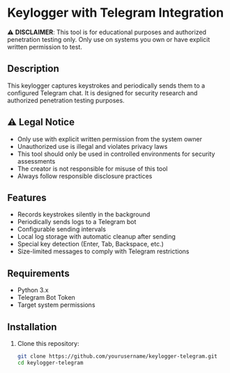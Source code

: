 # Keylogger with Telegram Integration

⚠️ **DISCLAIMER**: This tool is for educational purposes and authorized penetration testing only. 
Only use on systems you own or have explicit written permission to test.

## Description
This keylogger captures keystrokes and periodically sends them to a configured Telegram chat. 
It is designed for security research and authorized penetration testing purposes.

## ⚠️ Legal Notice
- Only use with explicit written permission from the system owner
- Unauthorized use is illegal and violates privacy laws
- This tool should only be used in controlled environments for security assessments
- The creator is not responsible for misuse of this tool
- Always follow responsible disclosure practices

## Features
- Records keystrokes silently in the background
- Periodically sends logs to a Telegram bot
- Configurable sending intervals
- Local log storage with automatic cleanup after sending
- Special key detection (Enter, Tab, Backspace, etc.)
- Size-limited messages to comply with Telegram restrictions

## Requirements
- Python 3.x
- Telegram Bot Token
- Target system permissions

## Installation
1. Clone this repository:
   ```bash
   git clone https://github.com/yourusername/keylogger-telegram.git
   cd keylogger-telegram
